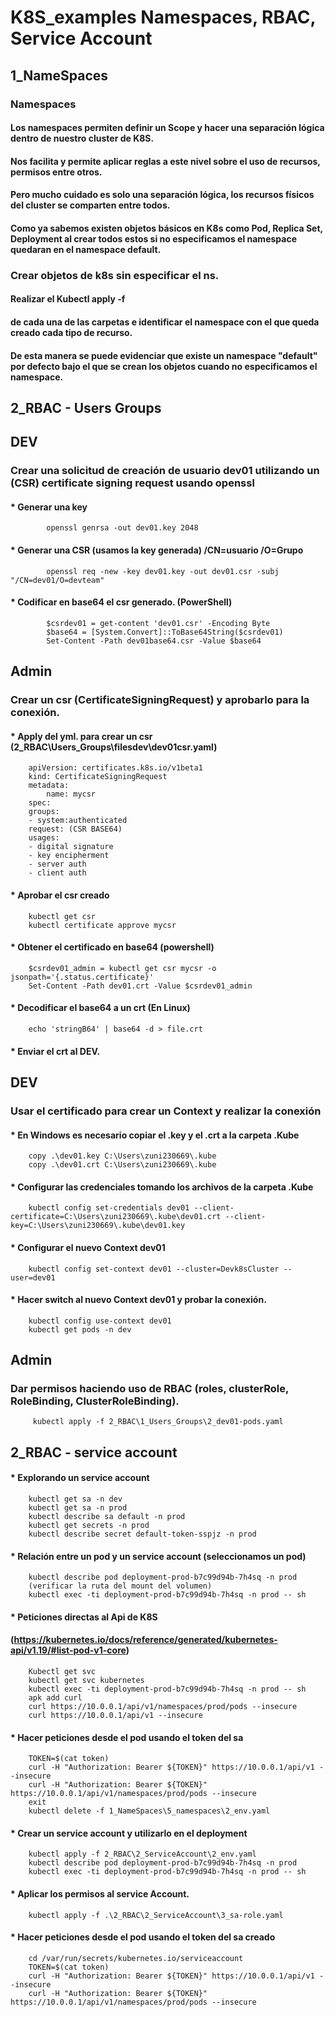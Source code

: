 # K8S_examples Namespaces, RBAC, Service Account
## 1_NameSpaces
### Namespaces
#### Los namespaces permiten definir un Scope y hacer una separación lógica dentro de nuestro cluster de K8S.
#### Nos facilita y permite aplicar reglas a este nivel sobre el uso de recursos, permisos entre otros.
#### Pero mucho cuidado es solo una separación lógica, los recursos físicos del cluster se comparten entre todos.
#### Como ya sabemos existen objetos básicos en K8s como Pod, Replica Set, Deployment al crear todos estos si no especificamos el namespace quedaran en el namespace default.

### Crear objetos de k8s sin especificar el ns.
#### Realizar el Kubectl apply -f 
#### de cada una de las carpetas e identificar el namespace con el que queda creado cada tipo de recurso.
#### De esta manera se puede evidenciar que existe un namespace "default" por defecto bajo el que se crean los objetos  cuando no especificamos el namespace.

## 2_RBAC - Users Groups

## DEV
### Crear una solicitud de creación de usuario dev01 utilizando un (CSR) certificate signing request usando openssl
#### * Generar una key  
            openssl genrsa -out dev01.key 2048
#### * Generar una CSR (usamos la key generada) /CN=usuario  /O=Grupo
            openssl req -new -key dev01.key -out dev01.csr -subj "/CN=dev01/O=devteam"
#### * Codificar en base64 el csr generado. (PowerShell)
            $csrdev01 = get-content 'dev01.csr' -Encoding Byte 
            $base64 = [System.Convert]::ToBase64String($csrdev01)
            Set-Content -Path dev01base64.csr -Value $base64 

## Admin
### Crear un csr (CertificateSigningRequest) y aprobarlo para la conexión.
#### * Apply del yml. para crear un csr (2_RBAC\Users_Groups\filesdev\dev01csr.yaml)
        apiVersion: certificates.k8s.io/v1beta1
        kind: CertificateSigningRequest
        metadata:
            name: mycsr
        spec:
        groups:
        - system:authenticated
        request: (CSR BASE64)
        usages:
        - digital signature
        - key encipherment
        - server auth
        - client auth
#### * Aprobar el csr creado
        kubectl get csr
        kubectl certificate approve mycsr
#### * Obtener el certificado en base64 (powershell)
        $csrdev01_admin = kubectl get csr mycsr -o jsonpath='{.status.certificate}'
        Set-Content -Path dev01.crt -Value $csrdev01_admin
#### * Decodificar el base64 a un crt (En Linux)
        echo 'stringB64' | base64 -d > file.crt
#### * Enviar el crt al DEV.

## DEV
### Usar el certificado para crear un Context y realizar la conexión
#### * En Windows es necesario copiar el .key y el .crt a la carpeta \.Kube 
        copy .\dev01.key C:\Users\zuni230669\.kube
        copy .\dev01.crt C:\Users\zuni230669\.kube
#### * Configurar las credenciales tomando los archivos de la carpeta \.Kube 
        kubectl config set-credentials dev01 --client-certificate=C:\Users\zuni230669\.kube\dev01.crt --client-key=C:\Users\zuni230669\.kube\dev01.key
#### * Configurar el nuevo Context dev01
        kubectl config set-context dev01 --cluster=Devk8sCluster --user=dev01
#### * Hacer switch al nuevo Context dev01 y probar la conexión.
        kubectl config use-context dev01
        kubectl get pods -n dev

## Admin
### Dar permisos haciendo uso de RBAC (roles, clusterRole, RoleBinding, ClusterRoleBinding).
         kubectl apply -f 2_RBAC\1_Users_Groups\2_dev01-pods.yaml

## 2_RBAC - service account
#### * Explorando un service account
        kubectl get sa -n dev
        kubectl get sa -n prod
        kubectl describe sa default -n prod
        kubectl get secrets -n prod
        kubectl describe secret default-token-sspjz -n prod
#### * Relación entre un pod y un service account (seleccionamos un pod)       
        kubectl describe pod deployment-prod-b7c99d94b-7h4sq -n prod
        (verificar la ruta del mount del volumen) 
        kubectl exec -ti deployment-prod-b7c99d94b-7h4sq -n prod -- sh        
#### * Peticiones directas al Api de K8S 
####   (https://kubernetes.io/docs/reference/generated/kubernetes-api/v1.19/#list-pod-v1-core)
        Kubectl get svc
        kubectl get svc kubernetes
        kubectl exec -ti deployment-prod-b7c99d94b-7h4sq -n prod -- sh        
        apk add curl
        curl https://10.0.0.1/api/v1/namespaces/prod/pods --insecure
        curl https://10.0.0.1/api/v1 --insecure
#### * Hacer peticiones desde el pod usando el token del sa 
        TOKEN=$(cat token)
        curl -H "Authorization: Bearer ${TOKEN}" https://10.0.0.1/api/v1 --insecure
        curl -H "Authorization: Bearer ${TOKEN}" https://10.0.0.1/api/v1/namespaces/prod/pods --insecure
        exit
        kubectl delete -f 1_NameSpaces\5_namespaces\2_env.yaml
#### * Crear un service account y utilizarlo en el deployment
        kubectl apply -f 2_RBAC\2_ServiceAccount\2_env.yaml
        kubectl describe pod deployment-prod-b7c99d94b-7h4sq -n prod 
        kubectl exec -ti deployment-prod-b7c99d94b-7h4sq -n prod -- sh
#### * Aplicar los permisos al service Account.
        kubectl apply -f .\2_RBAC\2_ServiceAccount\3_sa-role.yaml

#### * Hacer peticiones desde el pod usando el token del sa creado
        cd /var/run/secrets/kubernetes.io/serviceaccount
        TOKEN=$(cat token)
        curl -H "Authorization: Bearer ${TOKEN}" https://10.0.0.1/api/v1 --insecure
        curl -H "Authorization: Bearer ${TOKEN}" https://10.0.0.1/api/v1/namespaces/prod/pods --insecure   

        













